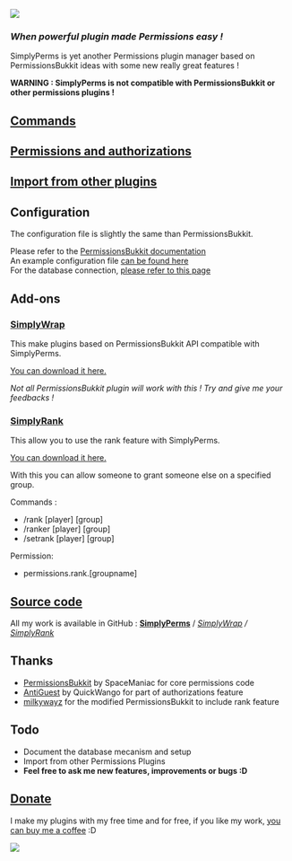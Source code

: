![](http://dev.bukkit.org/media/images/40/348/simplyperms3.png)

### *When powerful plugin made Permissions easy !*

SimplyPerms is yet another Permissions plugin manager based on PermissionsBukkit ideas with some new really great features !

**WARNING : SimplyPerms is not compatible with PermissionsBukkit or other permissions plugins !**

## [Commands][2]

## [Permissions and authorizations][3]

## [Import from other plugins][4]

## Configuration

The configuration file is slightly the same than PermissionsBukkit.

Please refer to the [PermissionsBukkit documentation][5]  
An example configuration file [can be found here][6]  
For the database connection, [please refer to this page][7]

## Add-ons

### [SimplyWrap][10]

This make plugins based on PermissionsBukkit API compatible with SimplyPerms.

[You can download it here.][10]

*Not all PermissionsBukkit plugin will work with this ! Try and give me your feedbacks !*

### [SimplyRank][14]

This allow you to use the rank feature with SimplyPerms.

[You can download it here.][14]

With this you can allow someone to grant someone else on a specified group.

Commands :

*   /rank [player] [group]
*   /ranker [player] [group]
*   /setrank [player] [group]

Permission:

*   permissions.rank.[groupname]

## [Source code][11]

All my work is available in GitHub :
**[SimplyPerms][11]** / *[SimplyWrap][12] / [SimplyRank][15]*

## Thanks

*   [PermissionsBukkit][8] by SpaceManiac for core permissions code
*   [AntiGuest][9] by QuickWango for part of authorizations feature
*   [milkywayz][16] for the modified PermissionsBukkit to include rank feature

## Todo

*   Document the database mecanism and setup
*   Import from other Permissions Plugins
*   **Feel free to ask me new features, improvements or bugs :D**

## [Donate][13]

I make my plugins with my free time and for free, if you like my work, [you can buy me a coffee][13] :D

[![](https://www.paypalobjects.com/en_US/i/btn/btn_donate_SM.gif)][13]

 [2]: http://dev.bukkit.org/server-mods/simplyperms/pages/commands/
 [3]: http://dev.bukkit.org/server-mods/simplyperms/pages/permissions-and-authorizations/
 [4]: http://dev.bukkit.org/server-mods/simplyperms/pages/import-from-other-plugins/
 [5]: http://dev.bukkit.org/server-mods/permbukkit/pages/configuration/
 [6]: http://dev.bukkit.org/server-mods/simplyperms/pages/exemple-of-config-yml/
 [7]: http://dev.bukkit.org/server-mods/simplyperms/pages/database-connection/
 [8]: http://dev.bukkit.org/server-mods/permbukkit/
 [9]: http://dev.bukkit.org/server-mods/antiguest/
 [10]: https://github.com/downloads/Xefir/SimplyWrap/SimplyWrap.jar
 [11]: https://github.com/Xefir/SimplyPerms
 [12]: https://github.com/Xefir/SimplyWrap
 [13]: https://github.com/downloads/Xefir/SimplyPerms/donate.html
 [14]: https://github.com/downloads/Xefir/SimplyRank/SimplyRank.jar
 [15]: https://github.com/Xefir/SimplyRank
 [16]: https://github.com/milkywayz/PermissionsBukkit
